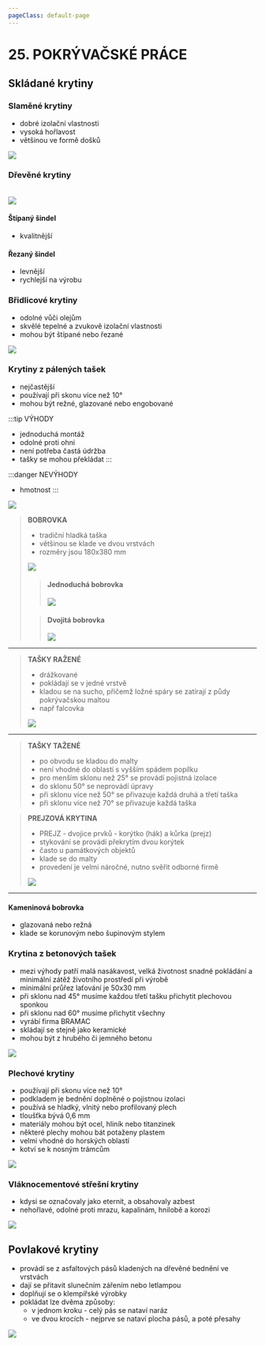 ```yaml
---
pageClass: default-page
---
```


# 25. POKRÝVAČSKÉ PRÁCE

<!--
TODO: dodělat speciální tašky, např hřebenáč
-->

## Skládané krytiny

### Slaměné krytiny

- dobré izolační vlastnosti
- vysoká hořlavost
- většinou ve formě došků

<img class="centered_image" src="/images/pos/25/dosek.jpg" />

### Dřevěné krytiny

<br>
<img class="centered_image" src="/images/pos/25/drevo.jpg" />

#### Štípaný šindel

- kvalitnější

#### Řezaný šindel

- levnější
- rychlejší na výrobu

### Břidlicové krytiny

- odolné vůči olejům
- skvělé tepelné a zvukově izolační vlastnosti
- mohou být štípané nebo řezané

<img class="centered_image" src="/images/pos/25/bridlice.jpg" />

### Krytiny z pálených tašek

- nejčastější
- používají při skonu více než 10°
- mohou být režné, glazované nebo engobované

:::tip VÝHODY

- jednoduchá montáž
- odolné proti ohni
- není potřeba častá údržba
- tašky se mohou překládat
  :::

:::danger NEVÝHODY

- hmotnost
:::

<img class="centered_image" src="/images/pos/25/tasky.jpg" />

> **BOBROVKA**
> - tradiční hladká taška
> - většinou se klade ve dvou vrstvách
> - rozměry jsou 180x380 mm
>
> <img class="centered_image" src="/images/pos/25/bobrovka.jpg" />
>
>> #### Jednoduchá bobrovka
>>
>> <img class="centered_image" src="/images/pos/25/bobrovka_jednoducha.jpg" />
>
>> #### Dvojitá bobrovka
>>
>> <img class="centered_image" src="/images/pos/25/bobrovka_dvojita.jpg" />
---
> **TAŠKY RAŽENÉ**
>- drážkované
>- pokládají se v jedné vrstvě
>- kladou se na sucho, přičemž ložné spáry se zatírají z půdy pokrývačskou maltou
>- např falcovka
>
><img class="centered_image" src="/images/pos/25/falcovka.jpg" />
---
> **TAŠKY TAŽENÉ**
> - po obvodu se kladou do malty
> - není vhodné do oblastí s vyšším spádem popílku
> - pro menším sklonu než 25° se provádí pojistná izolace
> - do sklonu 50° se neprovádí úpravy
> - při sklonu více než 50° se přivazuje každá druhá a třetí taška
> - při sklonu více než 70° se přivazuje každá taška

> **PREJZOVÁ KRYTINA**
>
> - PREJZ - dvojice prvků - korýtko (hák) a kůrka (prejz)
> - stykování se provádí překrytím dvou korýtek
> - často u památkových objektů
> - klade se do malty
> - provedení je velmi náročné, nutno svěřit odborné firmě
>
> <img class="centered_image" src="/images/pos/25/prejz.jpg" />
---

#### Kameninová bobrovka

- glazovaná nebo režná
- klade se korunovým nebo šupinovým stylem

### Krytina z betonových tašek

- mezi výhody patří malá nasákavost, velká životnost snadné pokládání a minimální zátěž životního prostředí při výrobě
- minimální průřez laťování je 50x30 mm
- při sklonu nad 45° musíme každou třetí tašku přichytit plechovou sponkou
- při sklonu nad 60° musíme přichytit všechny
- vyrábí firma BRAMAC
- skládají se stejně jako keramické
- mohou být z hrubého či jemného betonu

<img class="centered_image" src="/images/pos/25/beton.jpg" />

### Plechové krytiny

- používají při skonu více než 10°
- podkladem je bednění doplněné o pojistnou izolaci
- používá se hladký, vlnitý nebo profilovaný plech
- tloušťka bývá 0,6 mm
- materiály mohou být ocel, hliník nebo titanzinek
- některé plechy mohou bát potaženy plastem
- velmi vhodné do horských oblastí
- kotví se k nosným trámcům

<img class="centered_image" src="/images/pos/25/kov.jpg" />

### Vláknocementové střešní krytiny

- kdysi se označovaly jako eternit, a obsahovaly azbest
- nehořlavé, odolné proti mrazu, kapalinám, hnilobě a korozi

<img class="centered_image" src="/images/pos/25/vlakenocement.jpg" />

## Povlakové krytiny

- provádí se z asfaltových pásů kladených na dřevěné bednění ve vrstvách
- dají se přitavit slunečním zářením nebo letlampou
- doplňují se o klempířské výrobky
- pokládat lze dvěma způsoby:
  - v jednom kroku - celý pás se nataví naráz
  - ve dvou krocích - nejprve se nataví plocha pásů, a poté přesahy

<img class="centered_image" src="/images/pos/25/asfalt.jpg" />
